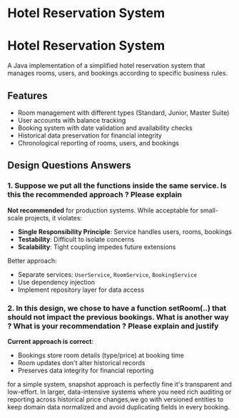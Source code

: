 # Hotel Reservation System
# Hotel Reservation System

A Java implementation of a simplified hotel reservation system that manages rooms, users, and bookings according to specific business rules.

## Features

- Room management with different types (Standard, Junior, Master Suite)
- User accounts with balance tracking
- Booking system with date validation and availability checks
- Historical data preservation for financial integrity
- Chronological reporting of rooms, users, and bookings

## Design Questions Answers

### 1. Suppose we put all the functions inside the same service. Is this the recommended approach ? Please explain
**Not recommended** for production systems. While acceptable for small-scale projects, it violates:
- **Single Responsibility Principle**: Service handles users, rooms, bookings
- **Testability**: Difficult to isolate concerns
- **Scalability**: Tight coupling impedes future extensions

Better approach:
- Separate services: `UserService`, `RoomService`, `BookingService`
- Use dependency injection
- Implement repository layer for data access

### 2. In this design, we chose to have a function setRoom(..) that should not impact the previous bookings. What is another way ? What is your recommendation ? Please explain and justify
**Current approach is correct**: 
- Bookings store room details (type/price) at booking time
- Room updates don't alter historical records
- Preserves data integrity for financial reporting

for a simple system, snapshot approach is perfectly fine it's transparent and low-effort. In larger, data-intensive systems where you need rich auditing or reporting across historical price changes,we go with versioned entities to keep domain data normalized and avoid duplicating fields in every booking.
